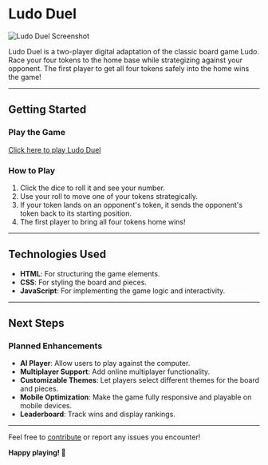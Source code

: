 # **Ludo Duel**

![Ludo Duel Screenshot](https://i.postimg.cc/5NfyCm7D/Screenshot-2024-11-20-182353.png)

Ludo Duel is a two-player digital adaptation of the classic board game Ludo. Race your four tokens to the home base while strategizing against your opponent. The first player to get all four tokens safely into the home wins the game!

---

## **Getting Started**

### **Play the Game**
[Click here to play Ludo Duel](Link_to_Game)

### **How to Play**
1. Click the dice to roll it and see your number.
2. Use your roll to move one of your tokens strategically.
3. If your token lands on an opponent's token, it sends the opponent's token back to its starting position.
4. The first player to bring all four tokens home wins!

---

## **Technologies Used**

- **HTML**: For structuring the game elements.
- **CSS**: For styling the board and pieces.
- **JavaScript**: For implementing the game logic and interactivity.

---

## **Next Steps**

### **Planned Enhancements**
- **AI Player**: Allow users to play against the computer.
- **Multiplayer Support**: Add online multiplayer functionality.
- **Customizable Themes**: Let players select different themes for the board and pieces.
- **Mobile Optimization**: Make the game fully responsive and playable on mobile devices.
- **Leaderboard**: Track wins and display rankings.

---

Feel free to [contribute](https://github.com/AbdulSalam0123/Project-Ludo) or report any issues you encounter!

**Happy playing! 🎲**
